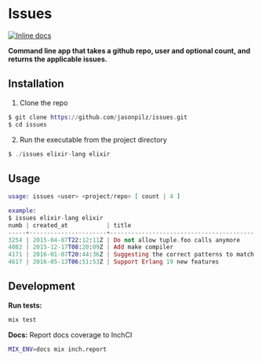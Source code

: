 # Issues

[![Inline docs](http://inch-ci.org/github/jasonpilz/issues.svg)](http://inch-ci.org/github/jasonpilz/issues)

**Command line app that takes a github repo, user and optional count, and
returns the applicable issues.**

## Installation

1. Clone the repo
```elixir
$ git clone https://github.com/jasonpilz/issues.git
$ cd issues
```

2. Run the executable from the project directory
```elixir
$ ./issues elixir-lang elixir
```

## Usage
```elixir
usage: issues <user> <project/repo> [ count | 4 ]

example:
$ issues elixir-lang elixir
numb | created_at           | title
-----+----------------------+-----------------------------------------
3254 | 2015-04-07T22:12:11Z | Do not allow tuple.foo calls anymore
4082 | 2015-12-17T08:20:09Z | Add make compiler
4171 | 2016-01-07T20:44:36Z | Suggesting the correct patterns to match
4617 | 2016-05-13T06:51:53Z | Support Erlang 19 new features
```

## Development

**Run tests:**
```elixir
mix test
```

**Docs:**
Report docs coverage to InchCI
```sh
MIX_ENV=docs mix inch.report
```

